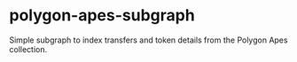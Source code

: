 # polygon-apes-subgraph
 Simple subgraph to index transfers and token details from the Polygon Apes collection.

